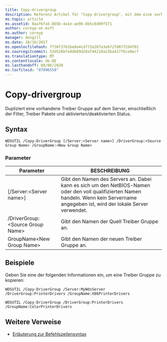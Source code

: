 ```yaml
---
title: Copy-drivergroup
description: Referenz Artikel für "Copy-drivergroup", mit dem eine vorhandene Treiber Gruppe auf dem Server dupliziert wird, einschließlich der Filter, Treiber Pakete und aktivierten/deaktivierten Status.
ms.topic: article
ms.assetid: 0aaf6fa5-8b5b-4a1e-ae9b-8b5c6d89f571
author: coreyp-at-msft
ms.author: coreyp
manager: dongill
ms.date: 10/16/2017
ms.openlocfilehash: ff36f3761be0a4cd772e287a3e672fd07f2d4f02
ms.sourcegitcommit: 53d526bfeddb89d28af44210a23ba417f6ce0ecf
ms.translationtype: MT
ms.contentlocale: de-DE
ms.lasthandoff: 08/06/2020
ms.locfileid: "87896558"
---
```

# <a name="copy-drivergroup"></a>Copy-drivergroup

Dupliziert eine vorhandene Treiber Gruppe auf dem Server, einschließlich der Filter, Treiber Pakete und aktivierten/deaktivierten Status.

## <a name="syntax"></a>Syntax

```
WDSUTIL /Copy-DriverGroup [/Server:<Server name>] /DriverGroup:<Source Group Name> /GroupName:<New Group Name>
```

### <a name="parameters"></a>Parameter

|Parameter|BESCHREIBUNG|
|---------|-----------|
|[/Server:\<Server name>]|Gibt den Namen des Servers an. Dabei kann es sich um den NetBIOS-Namen oder den voll qualifizierten Namen handeln. Wenn kein Servername angegeben ist, wird der lokale Server verwendet.|
|/DriverGroup:\<Source Group Name>|Gibt den Namen der Quell Treiber Gruppe an.|
|GroupName\<New Group Name>|Gibt den Namen der neuen Treiber Gruppe an.|

## <a name="examples"></a>Beispiele

Geben Sie eine der folgenden Informationen ein, um eine Treiber Gruppe zu kopieren:
```
WDSUTIL /Copy-DriverGroup /Server:MyWdsServer /DriverGroup:PrinterDrivers /GroupName:X86PrinterDrivers
```
```
WDSUTIL /Copy-DriverGroup /DriverGroup:PrinterDrivers /GroupName:ColorPrinterDrivers
```

## <a name="additional-references"></a>Weitere Verweise

- [Erläuterung zur Befehlszeilensyntax](command-line-syntax-key.md)